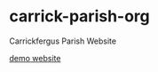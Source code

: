 # carrick-parish-org
Carrickfergus Parish Website

[demo website](http://eperito.github.io/carrick-parish-org/)
